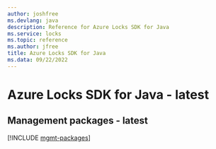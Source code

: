 ```yaml
---
author: joshfree
ms.devlang: java
description: Reference for Azure Locks SDK for Java
ms.service: locks
ms.topic: reference
ms.author: jfree
title: Azure Locks SDK for Java
ms.data: 09/22/2022
---
```

# Azure Locks SDK for Java - latest

## Management packages - latest
[!INCLUDE [mgmt-packages](locks-mgmt-index.md)]